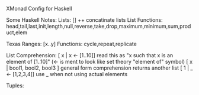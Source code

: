 XMonad Config for Haskell

Some Haskell Notes:
Lists: []
++      concatinate lists
List Functions:
head,tail,last,init,length,null,reverse,take,drop,maximum,minimum,sum,product,elem

Texas Ranges:
[x..y]
Functions:
cycle,repeat,replicate

List Comprehension:
 [ x | x <- [1..10]]  read this as "x such that x is an element of [1..10]" (<- is ment to look like set theory "element of" symbol)
 [ x | bool1, bool2, bool3 ]  general form comprehension returns another list
 [ 1 | _ <- [1,2,3,4]]  use _ when not using actual elements


Tuples:


